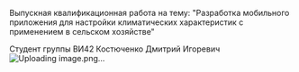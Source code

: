 Выпускная квалификационная работа на тему: "Разработка мобильного приложения для настройки климатических характеристик с применением в сельском хозяйстве"

Студент группы ВИ42
Костюченко Дмитрий Игоревич
![Uploading image.png…]()
